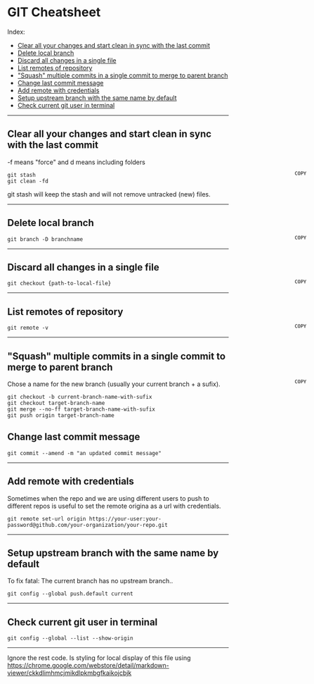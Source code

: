 # GIT Cheatsheet

Index:
* [Clear all your changes and start clean in sync with the last commit](#git-clean)
* [Delete local branch](#delete-local-branch)
* [Discard all changes in a single file](#discard-all-changesin-a-single-file)
* [List remotes of repository](#list-remotes-of-repository)
* ["Squash" multiple commits in a single commit to merge to parent branch](#git-squash)
* [Change last commit message](#commit-amend)
* [Add remote with credentials](#add-remote-with-credentials)
* [Setup upstream branch with the same name by default](#setup-upstream-branch-with-the-same-name)
* [Check current git user in terminal](#check-current-git-user-in-terminal)

------

## <a name="git-clean"></a> Clear all your changes and start clean in sync with the last commit
-f means "force" and d means including folders

<button onclick="var t=document.createElement('textarea');t.style.width='0';t.style.height='0';t.style.border='0';t.value=this.parentElement.nextElementSibling.innerText;document.body.appendChild(t);t.select();document.execCommand('copy');" class="cpy-btns"></button>
```
git stash
git clean -fd
```
git stash will keep the stash and will not remove untracked (new) files.

------

## <a name="delete-local-branch"></a> Delete local branch

<button onclick="var t=document.createElement('textarea');t.style.width='0';t.style.height='0';t.style.border='0';t.value=this.parentElement.nextElementSibling.innerText;document.body.appendChild(t);t.select();document.execCommand('copy');" class="cpy-btns"></button>
```
git branch -D branchname
```

------

## <a name="discard-all-changesin-a-single-file"></a> Discard all changes in a single file

<button onclick="var t=document.createElement('textarea');t.style.width='0';t.style.height='0';t.style.border='0';t.value=this.parentElement.nextElementSibling.innerText;document.body.appendChild(t);t.select();document.execCommand('copy');" class="cpy-btns"></button>
```
git checkout {path-to-local-file}
```

------

## <a name="list-remotes-of-repository"></a> List remotes of repository
<button onclick="var t=document.createElement('textarea');t.style.width='0';t.style.height='0';t.style.border='0';t.value=this.parentElement.nextElementSibling.innerText;document.body.appendChild(t);t.select();document.execCommand('copy');" class="cpy-btns"></button>
```
git remote -v
```

------

## <a name="git-squash"></a> "Squash" multiple commits in a single commit to merge to parent branch
<button onclick="var t=document.createElement('textarea');t.style.width='0';t.style.height='0';t.style.border='0';t.value=this.parentElement.nextElementSibling.innerText;document.body.appendChild(t);t.select();document.execCommand('copy');" class="cpy-btns"></button>

Chose a name for the new branch (usually your current branch + a sufix).
```
git checkout -b current-branch-name-with-sufix
git checkout target-branch-name
git merge --no-ff target-branch-name-with-sufix
git push origin target-branch-name
```

## <a name="commit-amend"></a> Change last commit message
```
git commit --amend -m "an updated commit message"
```

------

## <a name="add-remote-with-credentials"></a> Add remote with credentials

Sometimes when the repo and we are using different users to push to different repos is useful to set the remote origina as a url with credentials.

```
git remote set-url origin https://your-user:your-password@github.com/your-organization/your-repo.git
```

------

## <a name="setup-upstream-branch-with-the-same-name"></a> Setup upstream branch with the same name by default

To fix fatal: The current branch <MiBranch> has no upstream branch..

```
git config --global push.default current
```

------

## <a name="check-current-git-user-in-terminal"></a> Check current git user in terminal

```
git config --global --list --show-origin
```

------
Ignore the rest code. Is styling for local display of this file using https://chrome.google.com/webstore/detail/markdown-viewer/ckkdlimhmcjmikdlpkmbgfkaikojcbjk
<style>
  .markdown-body {
    position: relative;
  }
  .cpy-btns {
    background: transparent;
    border: 0;
    cursor: pointer;
    display: block;
    font-family: monospace;
    font-size: 11px;
    margin-top: -4px;
    position: absolute;
    right: 45px;
    width: auto;
  }
  .cpy-btns::before {
    content: 'COPY'
  }
</style>
